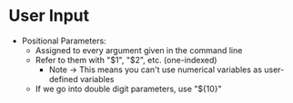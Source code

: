 # User Input
- Positional Parameters:
    - Assigned to every argument given in the command line
    - Refer to them with "$1", "$2", etc. (one-indexed)
        * Note -> This means you can't use numerical variables as user-defined variables
    - If we go into double digit parameters, use "${10}"
    
